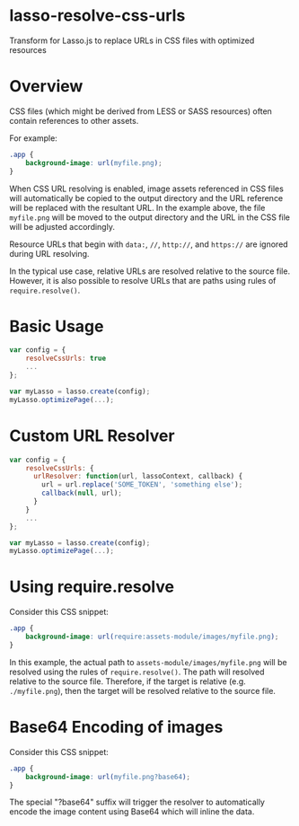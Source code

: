 lasso-resolve-css-urls
==========================

Transform for Lasso.js to replace URLs in CSS files with optimized resources

# Overview
CSS files (which might be derived from LESS or SASS resources) often contain references to other assets.

For example:
```css
.app {
    background-image: url(myfile.png);
}
```

When CSS URL resolving is enabled, image assets referenced in CSS files will automatically
be copied to the output directory and the URL reference will be replaced with the resultant URL.
In the example above, the file `myfile.png` will be moved to the output directory and the URL in the CSS
file will be adjusted accordingly.

Resource URLs that begin with `data:`, `//`, `http://`, and `https://` are ignored during URL resolving.

In the typical use case, relative URLs are resolved relative to the source file. However, it is also possible
to resolve URLs that are paths using rules of `require.resolve()`.


# Basic Usage

```javascript
var config = {
    resolveCssUrls: true
    ...
};

var myLasso = lasso.create(config);
myLasso.optimizePage(...);
```

# Custom URL Resolver
```javascript
var config = {
    resolveCssUrls: {
      urlResolver: function(url, lassoContext, callback) {
        url = url.replace('SOME_TOKEN', 'something else');
        callback(null, url);
      }
    }
    ...
};

var myLasso = lasso.create(config);
myLasso.optimizePage(...);
```
# Using require.resolve
Consider this CSS snippet:
```css
.app {
    background-image: url(require:assets-module/images/myfile.png);
}
```

In this example, the actual path to `assets-module/images/myfile.png` will
be resolved using the rules of `require.resolve()`.
The path will resolved relative to the source file.
Therefore, if the target is relative (e.g. `./myfile.png`), then the target will be
resolved relative to the source file.

# Base64 Encoding of images
Consider this CSS snippet:
```css
.app {
    background-image: url(myfile.png?base64);
}
```

The special "?base64" suffix will trigger the resolver to automatically encode
the image content using Base64 which will inline the data.
